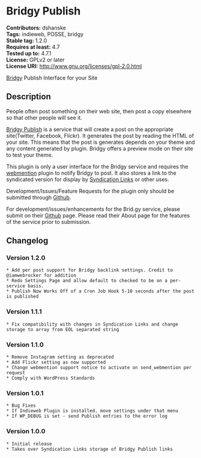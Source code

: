 # Bridgy Publish #
**Contributors:** dshanske  
**Tags:** indieweb, POSSE, bridgy  
**Stable tag:** 1.2.0  
**Requires at least:** 4.7  
**Tested up to:** 4.7.1  
**License:** GPLv2 or later  
**License URI:** http://www.gnu.org/licenses/gpl-2.0.html  

[Bridgy](https://www.brid.gy) Publish Interface for your Site

## Description ##

People often post something on their web site, then post a copy elsewhere so that other people will see it.

[Bridgy Publish](https://www.brid.gy/about#publishing) is a service that will create a post on the appropriate site(Twitter, Facebook, Flickr). It 
generates the post by reading the HTML of your site. This means that the post is generates depends on your theme and any content generated by plugin.
Bridgy offers a preview mode on their site to test your theme.

This plugin is only a user interface for the Bridgy service and requires the [webmention](https://wordpress.org/plugins/webmention/) plugin to notify Bridgy
to post. It also stores a link to the syndicated version for display by [Syndication Links](https://wordpress.org/plugins/syndication-links/) or other uses.

Development/Issues/Feature Requests for the plugin only should be submitted through [Github](https://github.com/dshanske/bridgy-publish).

For development/issues/enhancements for the Brid.gy service, please submit on their [Github](https://github.com/snarfed/bridgy) page. Please read their About page 
for the features of the service prior to submission.


## Changelog ##

### Version 1.2.0 ###
	* Add per post support for Bridgy backlink settings. Credit to @iamwebrocker for addition
	* Redo Settings Page and allow default to checked to be on a per-service basis.
	* Publish Now Works Off of a Cron Job Hook 5-10 seconds after the post is published

### Version 1.1.1 ###
	* Fix compatibility with changes in Syndication Links and change storage to array from EOL separated string

### Version 1.1.0 ###
	* Remove Instagram setting as deprecated
	* Add Flickr setting as now supported
	* Change webmention support notice to activate on send_webmention per request
	* Comply with WordPress Standards

### Version 1.0.1 ###
	* Bug Fixes
	* If Indieweb Plugin is installed, move settings under that menu
	* If WP_DEBUG is set - send Publish entries to the error log

### Version 1.0.0 ###
	* Initial release
	* Takes over Syndication Links storage of Bridgy Publish links

